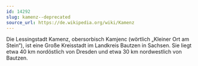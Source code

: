 ```yaml
---
id: 14292
slug: kamenz--deprecated
source_url: https://de.wikipedia.org/wiki/Kamenz
---
```


Die Lessingstadt Kamenz, obersorbisch Kamjenc (wörtlich „Kleiner Ort am Stein“), ist eine Große Kreisstadt im Landkreis Bautzen in Sachsen. Sie liegt etwa 40 km nordöstlich von Dresden und etwa 30 km nordwestlich von Bautzen.

